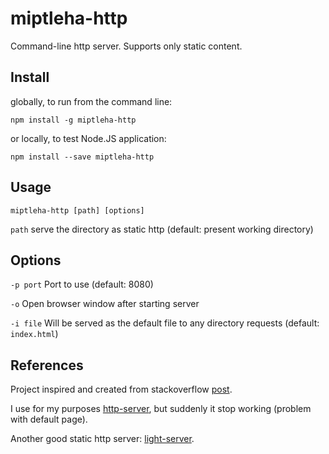 # miptleha-http

Command-line http server. Supports only static content.

## Install
globally, to run from the command line:

`npm install -g miptleha-http`

or locally, to test Node.JS application:

`npm install --save miptleha-http`

## Usage

`miptleha-http [path] [options]`

`path` serve the directory as static http (default: present working directory)

## Options

`-p port` Port to use (default: 8080)

`-o` Open browser window after starting server

`-i file` Will be served as the default file to any directory requests (default: `index.html`) 

## References

Project inspired and created from stackoverflow [post](https://stackoverflow.com/questions/16333790/node-js-quick-file-server-static-files-over-http).

I use for my purposes [http-server](https://github.com/http-party/http-server/), but suddenly it stop working (problem with default page).

Another good static http server: [light-server](https://github.com/txchen/light-server).
